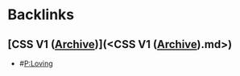 
# Backlinks
## [CSS V1 ([Archive](<Archive.md>))](<CSS V1 ([Archive](<Archive.md>)).md>)
- #[P:Loving](<P:Loving.md>)

